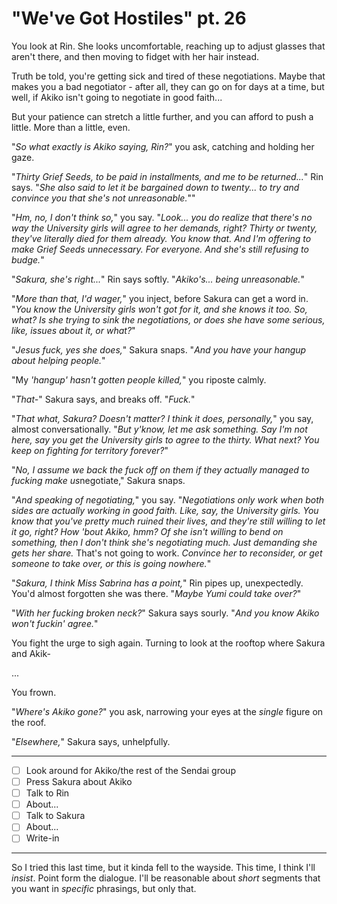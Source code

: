 # "We've Got Hostiles" pt. 26

You look at Rin. She looks uncomfortable, reaching up to adjust glasses that aren't there, and then moving to fidget with her hair instead.

Truth be told, you're getting sick and tired of these negotiations. Maybe that makes you a bad negotiator - after all, they can go on for days at a time, but well, if Akiko isn't going to negotiate in good faith...

But your patience can stretch a little further, and you can afford to push a little. More than a little, even.

"*So what exactly is Akiko saying, Rin?*" you ask, catching and holding her gaze.

"*Thirty Grief Seeds, to be paid in installments, and me to be returned...*" Rin says. "*She also said to let it be bargained down to twenty... to try and convince you that she's not unreasonable.*""

"*Hm, no, I don't think so,*" you say. "*Look... you do realize that there's no way the University girls will agree to her demands, right? Thirty or twenty, they've literally died for them already. You *know* that. And I'm offering to make Grief Seeds unnecessary. For *everyone.* And she's still refusing to budge.*"

"*Sakura, she's right...*" Rin says softly. "*Akiko's... being unreasonable.*"

"*More than that, I'd wager,*" you inject, before Sakura can get a word in. "*You *know* the University girls won't got for it, and *she* knows it too. So, what? Is she *trying* to sink the negotiations, or does she have some serious, like, issues about it, or what?*"

"*Jesus fuck, yes she does,*" Sakura snaps. "*And *you* have your hangup about helping people.*"

"My *'hangup' hasn't gotten people killed,*" you riposte calmly.

"*That-*" Sakura says, and breaks off. "*Fuck.*"

"*That what, Sakura? Doesn't matter? I think it does, personally,*" you say, almost conversationally. "*But y'know, let me ask something. Say I'm not here, say you get the University girls to agree to the thirty. What next? You keep on fighting for territory forever?*"

"*No, I *assume* we back the fuck off on them if they actually managed to fucking make us*negotiate," Sakura snaps.

"*And speaking of negotiating,*" you say. "*Negotiations only work when both sides are actually working in good faith. Like, say, the University girls. You know that you've pretty much ruined their lives, and they're still willing to let it go, right? How 'bout Akiko, hmm? Of she isn't willing to bend on something, then I don't think she's negotiating much. Just demanding she gets her share.* That's not going to work. *Convince her to reconsider, or get someone to take over, or this is going nowhere.*"

"*Sakura, I think Miss Sabrina has a point,*" Rin pipes up, unexpectedly. You'd almost forgotten she was there. "*Maybe Yumi could take over?*"

"*With her fucking broken neck?*" Sakura says sourly. "*And you *know* Akiko won't fuckin' agree.*"

You fight the urge to sigh again. Turning to look at the rooftop where Sakura and Akik-

...

You frown.

"*Where's Akiko gone?*" you ask, narrowing your eyes at the *single* figure on the roof.

"*Elsewhere,*" Sakura says, unhelpfully.

---

- [ ] Look around for Akiko/the rest of the Sendai group
- [ ] Press Sakura about Akiko
- [ ] Talk to Rin
- [ ] About...
- [ ] Talk to Sakura
- [ ] About...
- [ ] Write-in

---

So I tried this last time, but it kinda fell to the wayside. This time, I think I'll *insist*. Point form the dialogue. I'll be reasonable about *short* segments that you want in *specific* phrasings, but only that.

